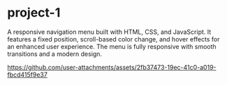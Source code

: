 # project-1
A responsive navigation menu built with HTML, CSS, and JavaScript. It features a fixed position, scroll-based color change, and hover effects for an enhanced user experience. The menu is fully responsive with smooth transitions and a modern design. 


https://github.com/user-attachments/assets/2fb37473-19ec-41c0-a019-fbcd415f9e37

